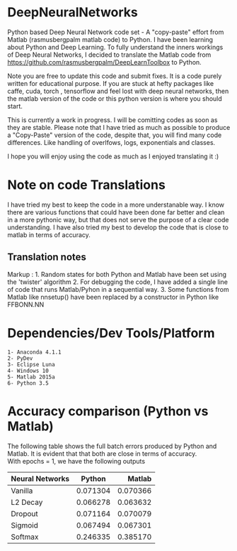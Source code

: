 # DeepNeuralNetworks
Python based Deep Neural Network code set - A "copy-paste" effort from Matlab  (rasmusbergpalm matlab code) to Python.
I have been learning about Python and Deep Learning. To fully understand the inners workings of Deep Neural Networks, 
I decided to translate the Matlab code from https://github.com/rasmusbergpalm/DeepLearnToolbox to Python.

Note you are free to update this code and submit fixes. It is a code purely written for educational purpose. 
If you are stuck at hefty packages like caffe, cuda, torch , tensorflow and feel lost with deep neural networks, 
then the matlab version of the code or this python version is where you should start.

This is currently a work in progress. I will be comitting codes as soon as they are stable. 
Please note that I have tried as much as possible to produce a "Copy-Paste" version of the code, despite that, you will find many code differences. Like handling of overlfows, logs, exponentials and classes. 

I hope you will enjoy using the code as much as I enjoyed translating it :)

# Note on code Translations
I have tried my best to keep the code in a more understanable way. I know there are various functions that could have been done far better and clean in a more pythonic way, but that does not serve the purpose of a clear code understanding. I have also tried my best to develop the code that is close to matlab in terms of accuracy.

 ## Translation notes
Markup : 
         1. Random states for both Python and Matlab have been set using the 'twister' algorithm
 	 2. For debugging the code, I have added a single line of code that runs Matlab/Pyhon in a sequential way.
 	 3. Some functions from Matlab like nnsetup() have been replaced by a constructor in Python like FFBONN.NN
 	 
# Dependencies/Dev Tools/Platform
	1- Anaconda 4.1.1
	2- PyDev
	3- Eclipse Luna
	4- Windows 10
	5- Matlab 2015a
	6- Python 3.5

# Accuracy comparison (Python vs Matlab)
The following table shows the full batch errors produced by Python and Matlab. It is evident that that both are close 
in terms of accuracy.  
With epochs = 1, we have the following outputs

| Neural Networks        | Python          | Matlab   |
| ---------------------- |:---------------:| --------:|
| Vanilla		         | 0.071304        | 0.070366 | 
| L2 Decay		         | 0.066278        | 0.063632 | 
| Dropout		         | 0.071164        | 0.070079 | 
| Sigmoid		         | 0.067494        | 0.067301 | 
| Softmax		         | 0.246335        | 0.385170 |
